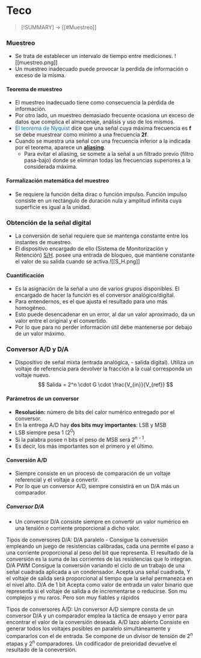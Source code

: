 # Teco
> [!SUMMARY]
> -> [[#Muestreo]]

### Muestreo
- Se trata de establecer un intervalo de tiempo entre mediciones. ![[muestreo.png]]
- Un muestreo inadecuado puede provocar la perdida de información o exceso de la misma.
#### Teorema de muestreo
- El muestreo inadecuado tiene como consecuencia la pérdida de información.
- Por otro lado, un muestreo demasiado frecuente ocasiona un exceso de datos que complica el almacenaje, análisis y uso de los mismos.
- <font color="#0070c0"> El teorema de Nyquist </font>dice que una señal cuya máxima frecuencia es **f** se debe muestrear como mínimo a una frecuencia **2f**.
- Cuando se muestra una señal con una frecuencia inferior a la indicada por el teorema, aparece un <u>**aliasing**</u>.
	- Para evitar el aliasing, se somete a la señal a un filtrado previo (filtro pasa-bajo) donde se eliminan todas las frecuencias superiores a la considerada máxima.
#### Formalización matemática del muestreo
- Se requiere la función delta dirac o función impulso. Función impulso consiste en un rectángulo de duración nula y amplitud infinita cuya superficie es igual a la unidad.
### Obtención de la señal digital
- La conversión de señal requiere que se mantenga constante entre los instantes de muestreo. 
- El dispositivo encargado de ello (Sistema de Monitorización y Retención) <u>S/H</u>. posee una entrada de bloqueo, que mantiene constante el valor de su salida cuando se activa.![[S_H.png]]
#### Cuantificación
- Es la asignación de la señal a uno de varios grupos disponibles. El encargado de hacer la función es el conversor analógico/digital. 
- Para entendernos, es el que ajusta el resultado para uno más homogéneo.
- Esto puede desencadenar en un error, al dar un valor aproximado, da un valor entre el original y el convertido.
- Por lo que para no perder información útil debe mantenerse por debajo de un valor máximo.

### Conversor A/D y D/A
- Dispositivo de señal mixta (entrada analógica, - salida digital). Utiliza un voltaje de referencia para devolver la fracción a la cual corresponda un voltaje nuevo.
$$ Salida = 2^n \cdot G \cdot \frac{V_{in}}{V_{ref}} $$
#### Parámetros de un conversor
- **Resolución:** número de bits del calor numérico entregado por el conversor.
- En la entrega A/D hay **dos bits muy importantes**: LSB y MSB
- LSB siempre pesa 1 (2<sup>0</sup>)
- Si la palabra posee n bits el peso de MSB será 2<sup>n - 1</sup>.
- Es decir, los más importantes son el primero y el último.

#### Conversión A/D
- Siempre consiste en un proceso de comparación de un voltaje referencial y el voltaje a convertir.
- Por lo que un conversor A/D, siempre consistirá en un D/A más un comparador.
##### Conversor D/A
- Un conversor D/A consiste siempre en convertir un valor numérico en una tensión o corriente proporcional a dicho valor.

Tipos de conversores D/A:
D/A paralelo
	- Consigue la conversión empleando un juego de resistencias calibradas, cada una permite el paso a una corriente proporcional al peso del bit que representa. El resultado de la conversión es la suma de las corrientes de las resistencias que lo integran.
D/A PWM
	Consigue la conversión variando el ciclo de un trabajo de una señal cuadrada aplicada a un condensador. Acepta una señal cuadrada, Y el voltaje de salida será proporcional al tiempo que la señal permanezca en el nivel alto.
D/A de 1 bit
	Acepta como valor de entrada un valor binario que representa si el voltaje de salida a de incrementarse o reducirse.
	Son mu complejos y mu raros. Pero son muy fiables y rápidos


Tipos de conversores A/D:
Un conversor A/D siempre consta de un conversor D/A y un comparador emplea la táctica de ensayo y error para encontrar el valor de la conversión deseada.
A/D lazo abierto
	Consiste en generar todos los voltajes posibles en paralelo simultáneamente y compararlos con el de entrada. Se compone de un divisor de tensión de 2<sup>n</sup> etapas y 2<sup>n</sup> comparadores. Un codificador de preioridad devuelve el resultado de la coneversión.